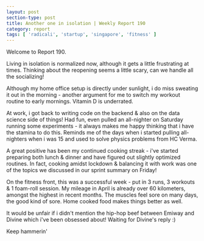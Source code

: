 ```yaml
---
layout: post
section-type: post
title: Another one in isolation | Weekly Report 190
category: report
tags: [ 'radicali', 'startup', 'singapore', 'fitness' ]
---
```


Welcome to Report 190.

Living in isolation is normalized now, although it gets a little frustrating at times. Thinking about the reopening seems a little scary, can we handle all the socializing!

Although my home office setup is directly under sunlight, i do miss sweating it out in the morning - another argument for me to switch my workout routine to early mornings. Vitamin D is underrated.

At work, i got back to writing code on the backend & also on the data science side of things! Had fun, even pulled an all-nighter on Saturday running some experiments - it always makes me happy thinking that i have the stamina to do this. Reminds me of the days when i started pulling all-nighters when i was 15 and used to solve physics problems from HC Verma. 

A great positive has been my continued cooking streak - i've started preparing both lunch & dinner and have figured out slightly optimized routines. In fact, cooking amidst lockdown & balancing it with work was one of the topics we discussed in our sprint summary on Friday! 

On the fitness front, this was a successful week - put in 3 runs, 3 workouts & 1 foam-roll session. My mileage in April is already over 60 kilometers, amongst the highest in recent months. The muscles feel sore on many days, the good kind of sore. Home cooked food makes things better as well.

It would be unfair if i didn't mention the hip-hop beef between Emiway and Divine which i've been obsessed about! Waiting for Divine's reply :)

Keep hammerin'